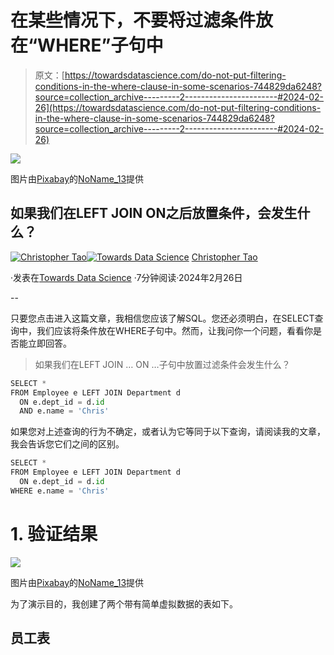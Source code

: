 # 在某些情况下，不要将过滤条件放在“WHERE”子句中

> 原文：[https://towardsdatascience.com/do-not-put-filtering-conditions-in-the-where-clause-in-some-scenarios-744829da6248?source=collection_archive---------2-----------------------#2024-02-26](https://towardsdatascience.com/do-not-put-filtering-conditions-in-the-where-clause-in-some-scenarios-744829da6248?source=collection_archive---------2-----------------------#2024-02-26)

![](../Images/a26ed6bc410146dc65158abccc19dff7.png)

图片由[Pixabay](https://pixabay.com//?utm_source=link-attribution&utm_medium=referral&utm_campaign=image&utm_content=2139592)的[NoName_13](https://pixabay.com/users/noname_13-2364555/?utm_source=link-attribution&utm_medium=referral&utm_campaign=image&utm_content=2139592)提供

## 如果我们在LEFT JOIN ON之后放置条件，会发生什么？

[](https://christophertao.medium.com/?source=post_page---byline--744829da6248--------------------------------)[![Christopher Tao](../Images/bea1e3c81cc62eb28bdba9275d6b326f.png)](https://christophertao.medium.com/?source=post_page---byline--744829da6248--------------------------------)[](https://towardsdatascience.com/?source=post_page---byline--744829da6248--------------------------------)[![Towards Data Science](../Images/a6ff2676ffcc0c7aad8aaf1d79379785.png)](https://towardsdatascience.com/?source=post_page---byline--744829da6248--------------------------------) [Christopher Tao](https://christophertao.medium.com/?source=post_page---byline--744829da6248--------------------------------)

·发表在[Towards Data Science](https://towardsdatascience.com/?source=post_page---byline--744829da6248--------------------------------) ·7分钟阅读·2024年2月26日

--

只要您点击进入这篇文章，我相信您应该了解SQL。您还必须明白，在SELECT查询中，我们应该将条件放在WHERE子句中。然而，让我问你一个问题，看看你是否能立即回答。

> 如果我们在LEFT JOIN … ON …子句中放置过滤条件会发生什么？

```py
SELECT *
FROM Employee e LEFT JOIN Department d
  ON e.dept_id = d.id
  AND e.name = 'Chris'
```

如果您对上述查询的行为不确定，或者认为它等同于以下查询，请阅读我的文章，我会告诉您它们之间的区别。

```py
SELECT *
FROM Employee e LEFT JOIN Department d
  ON e.dept_id = d.id
WHERE e.name = 'Chris'
```

# 1\. 验证结果

![](../Images/c636f6f625036e3463e36d30b90eb824.png)

图片由[Pixabay](https://pixabay.com//?utm_source=link-attribution&utm_medium=referral&utm_campaign=image&utm_content=2139481)的[NoName_13](https://pixabay.com/users/noname_13-2364555/?utm_source=link-attribution&utm_medium=referral&utm_campaign=image&utm_content=2139481)提供

为了演示目的，我创建了两个带有简单虚拟数据的表如下。

## 员工表
